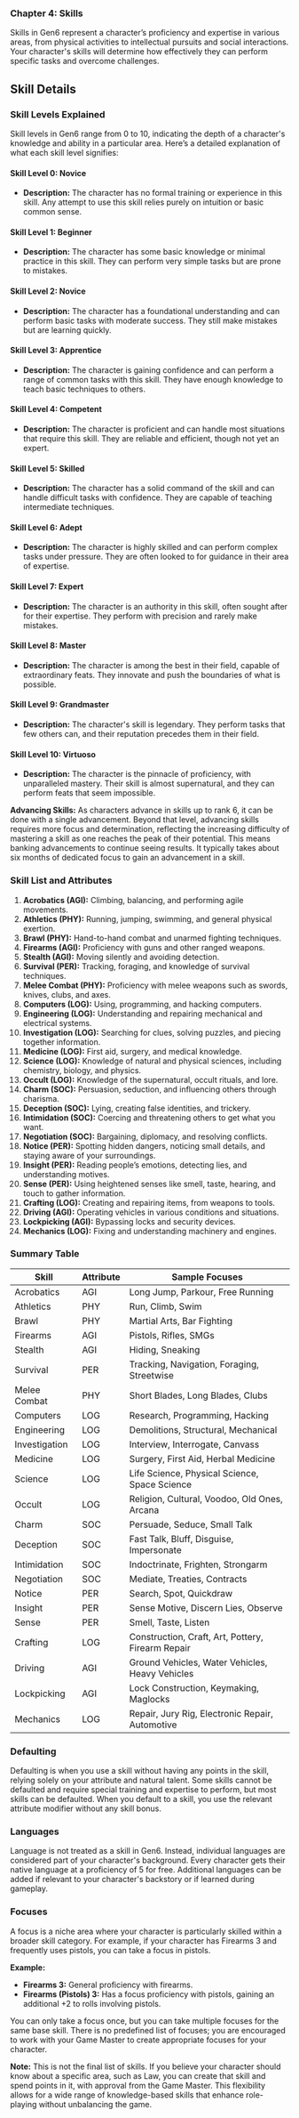 ### Chapter 4: Skills

Skills in Gen6 represent a character’s proficiency and expertise in various areas, from physical activities to intellectual pursuits and social interactions. Your character's skills will determine how effectively they can perform specific tasks and overcome challenges.

## Skill Details

### Skill Levels Explained

Skill levels in Gen6 range from 0 to 10, indicating the depth of a character's knowledge and ability in a particular area. Here’s a detailed explanation of what each skill level signifies:

#### **Skill Level 0: Novice**
- **Description:** The character has no formal training or experience in this skill. Any attempt to use this skill relies purely on intuition or basic common sense.

#### **Skill Level 1: Beginner**
- **Description:** The character has some basic knowledge or minimal practice in this skill. They can perform very simple tasks but are prone to mistakes.

#### **Skill Level 2: Novice**
- **Description:** The character has a foundational understanding and can perform basic tasks with moderate success. They still make mistakes but are learning quickly.

#### **Skill Level 3: Apprentice**
- **Description:** The character is gaining confidence and can perform a range of common tasks with this skill. They have enough knowledge to teach basic techniques to others.

#### **Skill Level 4: Competent**
- **Description:** The character is proficient and can handle most situations that require this skill. They are reliable and efficient, though not yet an expert.

#### **Skill Level 5: Skilled**
- **Description:** The character has a solid command of the skill and can handle difficult tasks with confidence. They are capable of teaching intermediate techniques.

#### **Skill Level 6: Adept**
- **Description:** The character is highly skilled and can perform complex tasks under pressure. They are often looked to for guidance in their area of expertise.

#### **Skill Level 7: Expert**
- **Description:** The character is an authority in this skill, often sought after for their expertise. They perform with precision and rarely make mistakes.

#### **Skill Level 8: Master**
- **Description:** The character is among the best in their field, capable of extraordinary feats. They innovate and push the boundaries of what is possible.

#### **Skill Level 9: Grandmaster**
- **Description:** The character's skill is legendary. They perform tasks that few others can, and their reputation precedes them in their field.

#### **Skill Level 10: Virtuoso**
- **Description:** The character is the pinnacle of proficiency, with unparalleled mastery. Their skill is almost supernatural, and they can perform feats that seem impossible.

**Advancing Skills:** As characters advance in skills up to rank 6, it can be done with a single advancement. Beyond that level, advancing skills requires more focus and determination, reflecting the increasing difficulty of mastering a skill as one reaches the peak of their potential. This means banking advancements to continue seeing results. It typically takes about six months of dedicated focus to gain an advancement in a skill.

### Skill List and Attributes

1. **Acrobatics (AGI):** Climbing, balancing, and performing agile movements.
2. **Athletics (PHY):** Running, jumping, swimming, and general physical exertion.
3. **Brawl (PHY):** Hand-to-hand combat and unarmed fighting techniques.
4. **Firearms (AGI):** Proficiency with guns and other ranged weapons.
5. **Stealth (AGI):** Moving silently and avoiding detection.
6. **Survival (PER):** Tracking, foraging, and knowledge of survival techniques.
7. **Melee Combat (PHY):** Proficiency with melee weapons such as swords, knives, clubs, and axes.
8. **Computers (LOG):** Using, programming, and hacking computers.
9. **Engineering (LOG):** Understanding and repairing mechanical and electrical systems.
10. **Investigation (LOG):** Searching for clues, solving puzzles, and piecing together information.
11. **Medicine (LOG):** First aid, surgery, and medical knowledge.
12. **Science (LOG):** Knowledge of natural and physical sciences, including chemistry, biology, and physics.
13. **Occult (LOG):** Knowledge of the supernatural, occult rituals, and lore.
14. **Charm (SOC):** Persuasion, seduction, and influencing others through charisma.
15. **Deception (SOC):** Lying, creating false identities, and trickery.
16. **Intimidation (SOC):** Coercing and threatening others to get what you want.
17. **Negotiation (SOC):** Bargaining, diplomacy, and resolving conflicts.
18. **Notice (PER):** Spotting hidden dangers, noticing small details, and staying aware of your surroundings.
19. **Insight (PER):** Reading people’s emotions, detecting lies, and understanding motives.
20. **Sense (PER):** Using heightened senses like smell, taste, hearing, and touch to gather information.
21. **Crafting (LOG):** Creating and repairing items, from weapons to tools.
22. **Driving (AGI):** Operating vehicles in various conditions and situations.
23. **Lockpicking (AGI):** Bypassing locks and security devices.
24. **Mechanics (LOG):** Fixing and understanding machinery and engines.

### Summary Table

| Skill         | Attribute | Sample Focuses                                    |
| ------------- | --------- | ------------------------------------------------- |
| Acrobatics    | AGI       | Long Jump, Parkour, Free Running                  |
| Athletics     | PHY       | Run, Climb, Swim                                  |
| Brawl         | PHY       | Martial Arts, Bar Fighting                        |
| Firearms      | AGI       | Pistols, Rifles, SMGs                             |
| Stealth       | AGI       | Hiding, Sneaking                                  |
| Survival      | PER       | Tracking, Navigation, Foraging, Streetwise        |
| Melee Combat  | PHY       | Short Blades, Long Blades, Clubs                  |
| Computers     | LOG       | Research, Programming, Hacking                    |
| Engineering   | LOG       | Demolitions, Structural, Mechanical               |
| Investigation | LOG       | Interview, Interrogate, Canvass                   |
| Medicine      | LOG       | Surgery, First Aid, Herbal Medicine               |
| Science       | LOG       | Life Science, Physical Science, Space Science     |
| Occult        | LOG       | Religion, Cultural, Voodoo, Old Ones, Arcana      |
| Charm         | SOC       | Persuade, Seduce, Small Talk                      |
| Deception     | SOC       | Fast Talk, Bluff, Disguise, Impersonate           |
| Intimidation  | SOC       | Indoctrinate, Frighten, Strongarm                 |
| Negotiation   | SOC       | Mediate, Treaties, Contracts                      |
| Notice        | PER       | Search, Spot, Quickdraw                           |
| Insight       | PER       | Sense Motive, Discern Lies, Observe               |
| Sense         | PER       | Smell, Taste, Listen                              |
| Crafting      | LOG       | Construction, Craft, Art, Pottery, Firearm Repair |
| Driving       | AGI       | Ground Vehicles, Water Vehicles, Heavy Vehicles   |
| Lockpicking   | AGI       | Lock Construction, Keymaking, Maglocks            |
| Mechanics     | LOG       | Repair, Jury Rig, Electronic Repair, Automotive   |

### Defaulting

Defaulting is when you use a skill without having any points in the skill, relying solely on your attribute and natural talent. Some skills cannot be defaulted and require special training and expertise to perform, but most skills can be defaulted. When you default to a skill, you use the relevant attribute modifier without any skill bonus.

### Languages

Language is not treated as a skill in Gen6. Instead, individual languages are considered part of your character's background. Every character gets their native language at a proficiency of 5 for free. Additional languages can be added if relevant to your character's backstory or if learned during gameplay.

### Focuses

A focus is a niche area where your character is particularly skilled within a broader skill category. For example, if your character has Firearms 3 and frequently uses pistols, you can take a focus in pistols.

**Example:**
- **Firearms 3:** General proficiency with firearms.
- **Firearms (Pistols) 3:** Has a focus proficiency with pistols, gaining an additional +2 to rolls involving pistols.

You can only take a focus once, but you can take multiple focuses for the same base skill. There is no predefined list of focuses; you are encouraged to work with your Game Master to create appropriate focuses for your character.

**Note:** This is not the final list of skills. If you believe your character should know about a specific area, such as Law, you can create that skill and spend points in it, with approval from the Game Master. This flexibility allows for a wide range of knowledge-based skills that enhance role-playing without unbalancing the game.

